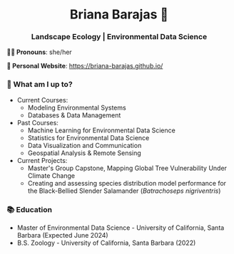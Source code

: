 <h1 align="center"> Briana Barajas 🐛 </h1>
<h3 align="center">Landscape Ecology | Environmental Data Science </h3>

**👩‍💻 Pronouns**: she/her

**📝 Personal Website**: https://briana-barajas.github.io/

### 🌱 What am I up to?
- Current Courses:
  - Modeling Environmental Systems
  - Databases & Data Management
- Past Courses:
    - Machine Learning for Environmental Data Science
    - Statistics for Environmental Data Science
    - Data Visualization and Communication
    - Geospatial Analysis & Remote Sensing
- Current Projects:
    - Master's Group Capstone, Mapping Global Tree Vulnerability Under Climate Change
    - Creating and assessing species distribution model performance for the Black-Bellied Slender Salamander (*Batrachoseps nigriventris*)

### 📚 Education
- Master of Environmental Data Science - University of California, Santa Barbara (Expected June 2024)
- B.S. Zoology - University of California, Santa Barbara (2022)


<!--
**bbarajas429/bbarajas429** is a ✨ _special_ ✨ repository because its `README.md` (this file) appears on your GitHub profile.

Here are some ideas to get you started:

- 🔭 I’m currently working on ...
- 🌱 I’m currently learning ...
- 👯 I’m looking to collaborate on ...
- 🤔 I’m looking for help with ...
- 💬 Ask me about ...
- 📫 How to reach me: ...
- 😄 Pronouns: ...
- ⚡ Fun fact: ...
-->
